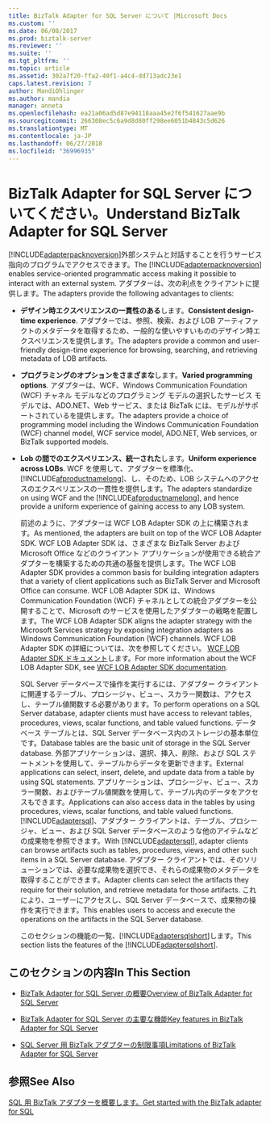 ```yaml
---
title: BizTalk Adapter for SQL Server について |Microsoft Docs
ms.custom: ''
ms.date: 06/08/2017
ms.prod: biztalk-server
ms.reviewer: ''
ms.suite: ''
ms.tgt_pltfrm: ''
ms.topic: article
ms.assetid: 302a7f20-ffa2-49f1-a4c4-dd713adc23e1
caps.latest.revision: 7
author: MandiOhlinger
ms.author: mandia
manager: anneta
ms.openlocfilehash: ea21a06ad5d87e94118aaa45e2f6f541627aae9b
ms.sourcegitcommit: 266308ec5c6a9d8d80ff298ee6051b4843c5d626
ms.translationtype: MT
ms.contentlocale: ja-JP
ms.lasthandoff: 06/27/2018
ms.locfileid: "36996935"
---
```

# <a name="understand-biztalk-adapter-for-sql-server"></a><span data-ttu-id="b89a2-102">BizTalk Adapter for SQL Server についてください。</span><span class="sxs-lookup"><span data-stu-id="b89a2-102">Understand BizTalk Adapter for SQL Server</span></span>
<span data-ttu-id="b89a2-103">[!INCLUDE[adapterpacknoversion](../../includes/adapterpacknoversion-md.md)]外部システムと対話することを行うサービス指向のプログラムでアクセスできます。</span><span class="sxs-lookup"><span data-stu-id="b89a2-103">The [!INCLUDE[adapterpacknoversion](../../includes/adapterpacknoversion-md.md)] enables service-oriented programmatic access making it possible to interact with an external system.</span></span> <span data-ttu-id="b89a2-104">アダプターは、次の利点をクライアントに提供します。</span><span class="sxs-lookup"><span data-stu-id="b89a2-104">The adapters provide the following advantages to clients:</span></span>  
  
- <span data-ttu-id="b89a2-105">**デザイン時エクスペリエンスの一貫性のある**します。</span><span class="sxs-lookup"><span data-stu-id="b89a2-105">**Consistent design-time experience**.</span></span> <span data-ttu-id="b89a2-106">アダプターでは、参照、検索、および LOB アーティファクトのメタデータを取得するため、一般的な使いやすいもののデザイン時エクスペリエンスを提供します。</span><span class="sxs-lookup"><span data-stu-id="b89a2-106">The adapters provide a common and user-friendly design-time experience for browsing, searching, and retrieving metadata of LOB artifacts.</span></span>  
  
- <span data-ttu-id="b89a2-107">**プログラミングのオプションをさまざまな**します。</span><span class="sxs-lookup"><span data-stu-id="b89a2-107">**Varied programming options**.</span></span> <span data-ttu-id="b89a2-108">アダプターは、WCF、Windows Communication Foundation (WCF) チャネル モデルなどのプログラミング モデルの選択したサービス モデルでは、ADO.NET、Web サービス、または BizTalk には、モデルがサポートされているを提供します。</span><span class="sxs-lookup"><span data-stu-id="b89a2-108">The adapters provide a choice of programming model including the Windows Communication Foundation (WCF) channel model, WCF service model, ADO.NET, Web services, or BizTalk supported models.</span></span>  
  
- <span data-ttu-id="b89a2-109">**Lob の間でのエクスペリエンス、統一された**します。</span><span class="sxs-lookup"><span data-stu-id="b89a2-109">**Uniform experience across LOBs**.</span></span> <span data-ttu-id="b89a2-110">WCF を使用して、アダプターを標準化、 [!INCLUDE[afproductnamelong](../../includes/afproductnamelong-md.md)]、し、そのため、LOB システムへのアクセスのエクスペリエンスの一貫性を提供します。</span><span class="sxs-lookup"><span data-stu-id="b89a2-110">The adapters standardize on using WCF and the [!INCLUDE[afproductnamelong](../../includes/afproductnamelong-md.md)], and hence provide a uniform experience of gaining access to any LOB system.</span></span>  
  
  <span data-ttu-id="b89a2-111">前述のように、アダプターは WCF LOB Adapter SDK の上に構築されます。</span><span class="sxs-lookup"><span data-stu-id="b89a2-111">As mentioned, the adapters are built on top of the WCF LOB Adapter SDK.</span></span> <span data-ttu-id="b89a2-112">WCF LOB Adapter SDK は、さまざまな BizTalk Server および Microsoft Office などのクライアント アプリケーションが使用できる統合アダプターを構築するための共通の基盤を提供します。</span><span class="sxs-lookup"><span data-stu-id="b89a2-112">The WCF LOB Adapter SDK provides a common basis for building integration adapters that a variety of client applications such as BizTalk Server and Microsoft Office can consume.</span></span> <span data-ttu-id="b89a2-113">WCF LOB Adapter SDK は、Windows Communication Foundation (WCF) チャネルとしての統合アダプターを公開することで、Microsoft のサービスを使用したアダプターの戦略を配置します。</span><span class="sxs-lookup"><span data-stu-id="b89a2-113">The WCF LOB Adapter SDK aligns the adapter strategy with the Microsoft Services strategy by exposing integration adapters as Windows Communication Foundation (WCF) channels.</span></span> <span data-ttu-id="b89a2-114">WCF LOB Adapter SDK の詳細については、次を参照してください。 [WCF LOB Adapter SDK ドキュメント](../../adapters-and-accelerators/wcf-lob-adapter-sdk/microsoft-wcf-line-of-business-adapter-sdk-documentation.md)します。</span><span class="sxs-lookup"><span data-stu-id="b89a2-114">For more information about the WCF LOB Adapter SDK, see [WCF LOB Adapter SDK documentation](../../adapters-and-accelerators/wcf-lob-adapter-sdk/microsoft-wcf-line-of-business-adapter-sdk-documentation.md).</span></span>
  
  <span data-ttu-id="b89a2-115">SQL Server データベースで操作を実行するには、アダプター クライアントに関連するテーブル、プロシージャ、ビュー、スカラー関数は、アクセスし、テーブル値関数する必要があります。</span><span class="sxs-lookup"><span data-stu-id="b89a2-115">To perform operations on a SQL Server database, adapter clients must have access to relevant tables, procedures, views, scalar functions, and table valued functions.</span></span> <span data-ttu-id="b89a2-116">データベース テーブルとは、SQL Server データベース内のストレージの基本単位です。</span><span class="sxs-lookup"><span data-stu-id="b89a2-116">Database tables are the basic unit of storage in the SQL Server database.</span></span> <span data-ttu-id="b89a2-117">外部アプリケーションは、選択、挿入、削除、および SQL ステートメントを使用して、テーブルからデータを更新できます。</span><span class="sxs-lookup"><span data-stu-id="b89a2-117">External applications can select, insert, delete, and update data from a table by using SQL statements.</span></span> <span data-ttu-id="b89a2-118">アプリケーションは、プロシージャ、ビュー、スカラー関数、およびテーブル値関数を使用して、テーブル内のデータをアクセスもできます。</span><span class="sxs-lookup"><span data-stu-id="b89a2-118">Applications can also access data in the tables by using procedures, views, scalar functions, and table valued functions.</span></span> <span data-ttu-id="b89a2-119">[!INCLUDE[adaptersql](../../includes/adaptersql-md.md)]、アダプター クライアントは、テーブル、プロシージャ、ビュー、および SQL Server データベースのような他のアイテムなどの成果物を参照できます。</span><span class="sxs-lookup"><span data-stu-id="b89a2-119">With [!INCLUDE[adaptersql](../../includes/adaptersql-md.md)], adapter clients can browse artifacts such as tables, procedures, views, and other such items in a SQL Server database.</span></span> <span data-ttu-id="b89a2-120">アダプター クライアントでは、そのソリューションでは、必要な成果物を選択でき、それらの成果物のメタデータを取得することができます。</span><span class="sxs-lookup"><span data-stu-id="b89a2-120">Adapter clients can select the artifacts they require for their solution, and retrieve metadata for those artifacts.</span></span> <span data-ttu-id="b89a2-121">これにより、ユーザーにアクセスし、SQL Server データベースで、成果物の操作を実行できます。</span><span class="sxs-lookup"><span data-stu-id="b89a2-121">This enables users to access and execute the operations on the artifacts in the SQL Server database.</span></span>  
  
  <span data-ttu-id="b89a2-122">このセクションの機能の一覧、[!INCLUDE[adaptersqlshort](../../includes/adaptersqlshort-md.md)]します。</span><span class="sxs-lookup"><span data-stu-id="b89a2-122">This section lists the features of the [!INCLUDE[adaptersqlshort](../../includes/adaptersqlshort-md.md)].</span></span>  
  
## <a name="in-this-section"></a><span data-ttu-id="b89a2-123">このセクションの内容</span><span class="sxs-lookup"><span data-stu-id="b89a2-123">In This Section</span></span>  
  
-   [<span data-ttu-id="b89a2-124">BizTalk Adapter for SQL Server の概要</span><span class="sxs-lookup"><span data-stu-id="b89a2-124">Overview of BizTalk Adapter for SQL Server</span></span>](../../adapters-and-accelerators/adapter-sql/overview-of-biztalk-adapter-for-sql-server.md)  
  
-   [<span data-ttu-id="b89a2-125">BizTalk Adapter for SQL Server の主要な機能</span><span class="sxs-lookup"><span data-stu-id="b89a2-125">Key features in BizTalk Adapter for SQL Server</span></span>](../../adapters-and-accelerators/adapter-sql/key-features-in-biztalk-adapter-for-sql-server.md) 
  
-   [<span data-ttu-id="b89a2-126">SQL Server 用 BizTalk アダプターの制限事項</span><span class="sxs-lookup"><span data-stu-id="b89a2-126">Limitations of BizTalk Adapter for SQL Server</span></span>](../../adapters-and-accelerators/adapter-sql/limitations-of-biztalk-adapter-for-sql-server.md)  
  
## <a name="see-also"></a><span data-ttu-id="b89a2-127">参照</span><span class="sxs-lookup"><span data-stu-id="b89a2-127">See Also</span></span>  
[<span data-ttu-id="b89a2-128">SQL 用 BizTalk アダプターを概要します。</span><span class="sxs-lookup"><span data-stu-id="b89a2-128">Get started with the BizTalk adapter for SQL</span></span>](../../adapters-and-accelerators/adapter-sql/get-started-with-the-biztalk-adapter-for-sql.md)